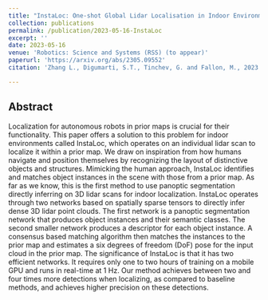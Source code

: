 ```yaml
---
title: "InstaLoc: One-shot Global Lidar Localisation in Indoor Environments through Instance Learning"
collection: publications
permalink: /publication/2023-05-16-InstaLoc
excerpt: ''
date: 2023-05-16
venue: 'Robotics: Science and Systems (RSS) (to appear)'
paperurl: 'https://arxiv.org/abs/2305.09552'
citation: 'Zhang L., Digumarti, S.T., Tinchev, G. and Fallon, M., 2023. &quot;InstaLoc: One-shot Global Lidar Localisation in Indoor Environments through Instance Learning.&quot; <i>Robotics: Science and Systems (RSS)</i>'

---
```

## Abstract
Localization for autonomous robots in prior maps is crucial for their functionality. This paper offers a solution to this problem for indoor environments called InstaLoc, which operates on an individual lidar scan to localize it within a prior map. We draw on inspiration from how humans navigate and position themselves by recognizing the layout of distinctive objects and structures. Mimicking the human approach, InstaLoc identifies and matches object instances in the scene with those from a prior map. As far as we know, this is the first method to use panoptic segmentation directly inferring on 3D lidar scans for indoor localization. InstaLoc operates through two networks based on spatially sparse tensors to directly infer dense 3D lidar point clouds. The first network is a panoptic segmentation network that produces object instances and their semantic classes. The second smaller network produces a descriptor for each object instance. A consensus based matching algorithm then matches the instances to the prior map and estimates a six degrees of freedom (DoF) pose for the input cloud in the prior map. The significance of InstaLoc is that it has two efficient networks. It requires only one to two hours of training on a mobile GPU and runs in real-time at 1 Hz. Our method achieves between two and four times more detections when localizing, as compared to baseline methods, and achieves higher precision on these detections. 